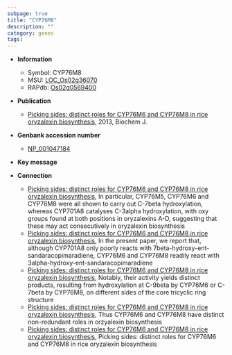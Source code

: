 ```yaml
---
subpage: true
title: "CYP76M8"
description: ""
category: genes
tags: 
---
```


* **Information**  
    + Symbol: CYP76M8  
    + MSU: [LOC_Os02g36070](http://rice.plantbiology.msu.edu/cgi-bin/ORF_infopage.cgi?orf=LOC_Os02g36070)  
    + RAPdb: [Os02g0569400](http://rapdb.dna.affrc.go.jp/viewer/gbrowse_details/irgsp1?name=Os02g0569400)  

* **Publication**  
    + [Picking sides: distinct roles for CYP76M6 and CYP76M8 in rice oryzalexin biosynthesis](http://www.ncbi.nlm.nih.gov/pubmed?term=Picking+sides:+distinct+roles+for+CYP76M6+and+CYP76M8+in+rice+oryzalexin+biosynthesis%5BTitle%5D), 2013, Biochem J.

* **Genbank accession number**  
    + [NP_001047184](http://www.ncbi.nlm.nih.gov/nuccore/NP_001047184)

* **Key message**  

* **Connection**  
    + [Picking sides: distinct roles for CYP76M6 and CYP76M8 in rice oryzalexin biosynthesis](http://www.ncbi.nlm.nih.gov/pubmed?term=Picking+sides:+distinct+roles+for+CYP76M6+and+CYP76M8+in+rice+oryzalexin+biosynthesis%5BTitle%5D), In particular, CYP76M5, CYP76M6 and CYP76M8 were all shown to carry out C-7beta hydroxylation, whereas CYP701A8 catalyses C-3alpha hydroxylation, with oxy groups found at both positions in oryzalexins A-D, suggesting that these may act consecutively in oryzalexin biosynthesis
    + [Picking sides: distinct roles for CYP76M6 and CYP76M8 in rice oryzalexin biosynthesis](http://www.ncbi.nlm.nih.gov/pubmed?term=Picking+sides:+distinct+roles+for+CYP76M6+and+CYP76M8+in+rice+oryzalexin+biosynthesis%5BTitle%5D), In the present paper, we report that, although CYP701A8 only poorly reacts with 7beta-hydroxy-ent-sandaracopimaradiene, CYP76M6 and CYP76M8 readily react with 3alpha-hydroxy-ent-sandaracopimaradiene
    + [Picking sides: distinct roles for CYP76M6 and CYP76M8 in rice oryzalexin biosynthesis](http://www.ncbi.nlm.nih.gov/pubmed?term=Picking+sides:+distinct+roles+for+CYP76M6+and+CYP76M8+in+rice+oryzalexin+biosynthesis%5BTitle%5D), Notably, their activity yields distinct products, resulting from hydroxylation at C-9beta by CYP76M6 or C-7beta by CYP76M8, on different sides of the core tricyclic ring structure
    + [Picking sides: distinct roles for CYP76M6 and CYP76M8 in rice oryzalexin biosynthesis](http://www.ncbi.nlm.nih.gov/pubmed?term=Picking+sides:+distinct+roles+for+CYP76M6+and+CYP76M8+in+rice+oryzalexin+biosynthesis%5BTitle%5D), Thus CYP76M6 and CYP76M8 have distinct non-redundant roles in orzyalexin biosynthesis
    + [Picking sides: distinct roles for CYP76M6 and CYP76M8 in rice oryzalexin biosynthesis](http://www.ncbi.nlm.nih.gov/pubmed?term=Picking+sides:+distinct+roles+for+CYP76M6+and+CYP76M8+in+rice+oryzalexin+biosynthesis%5BTitle%5D), Picking sides: distinct roles for CYP76M6 and CYP76M8 in rice oryzalexin biosynthesis



